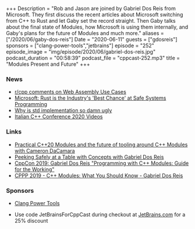 +++
Description = "Rob and Jason are joined by Gabriel Dos Reis from Microsoft. They first discuss the recent articles about Microsoft switching from C++ to Rust and let Gaby set the record straight. Then Gaby talks about the final state of Modules, how Microsoft is using them internally, and Gaby's plans for the future of Modules and much more."
aliases = ["/2020/06/gaby-dos-reis"]
Date = "2020-06-11"
guests = ["gdosreis"]
sponsors = ["clang-power-tools","jetbrains"]
episode = "252"
episode_image = "img/episode/2020/06/gabriel-dos-reis.jpg"
podcast_duration = "00:58:39"
podcast_file = "cppcast-252.mp3"
title = "Modules Present and Future"
+++

### News ###

 - [r/cpp comments on Web Assembly Use Cases](https://www.reddit.com/r/cpp/comments/h7czqf/cppcast_web_assembly/fukzqy9/)
 - [Microsoft: Rust is the Industry's 'Best Chance' at Safe Systems Programming](https://thenewstack.io/microsoft-rust-is-the-industrys-best-chance-at-safe-systems-programming/)
 - [Why is std implementation so damn ugly](https://old.reddit.com/r/cpp/comments/h0flxv/why_is_std_implementation_so_damn_ugly/)
 - [Italian C++ Conference 2020 Videos](https://www.youtube.com/playlist?list=PLsCm1Hs016LWIjOrEftUA42ZwxsF30vZB)

### Links ###

 - [Practical C++20 Modules and the future of tooling around C++ Modules with Cameron DaCamara](https://www.youtube.com/watch?v=ow2zV0Udd9M)
 - [Peeking Safely at a Table with Concepts with Gabriel Dos Reis](https://www.youtube.com/watch?v=xO7JG0GarG4)
 - [CppCon 2019: Gabriel Dos Reis "Programming with C++ Modules: Guide for the Working"](https://www.youtube.com/watch?v=tjSuKOz5HK4)
 - [CPPP 2019 - C++ Modules: What You Should Know - Gabriel Dos Reis](https://www.youtube.com/watch?v=MP6SJEBt6Ss)

### Sponsors ###

- [Clang Power Tools](https://clangpowertools.com/?utm_source=cppcast&utm_medium=podcast&utm_campaign=promo_cppcast)

- Use code JetBrainsForCppCast during checkout at [JetBrains.com](http://www.jetbrains.com/) for a 25% discount
